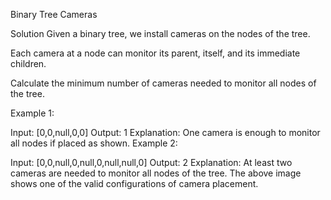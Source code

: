 Binary Tree Cameras

Solution
Given a binary tree, we install cameras on the nodes of the tree.

Each camera at a node can monitor its parent, itself, and its immediate children.

Calculate the minimum number of cameras needed to monitor all nodes of the tree.



Example 1:


Input: [0,0,null,0,0]
Output: 1
Explanation: One camera is enough to monitor all nodes if placed as shown.
Example 2:


Input: [0,0,null,0,null,0,null,null,0]
Output: 2
Explanation: At least two cameras are needed to monitor all nodes of the tree. The above image shows one of the valid configurations of camera placement.
